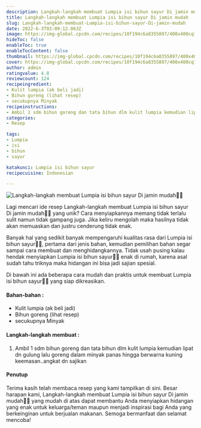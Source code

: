 ```yaml
---
description: Langkah-langkah membuat Lumpia isi bihun sayur Di jamin mudah"
title: Langkah-langkah membuat Lumpia isi bihun sayur Di jamin mudah
slug: Langkah-langkah-membuat-Lumpia-isi-bihun-sayur-Di-jamin-mudah
date: 2022-6-3T03:09:12.063Z
image: https://img-global.cpcdn.com/recipes/10f194c6a8355897/400x400cq70/photo.jpg
hideToc: false
enableToc: true
enableTocContent: false
thumbnail: https://img-global.cpcdn.com/recipes/10f194c6a8355897/400x400cq70/photo.jpg
cover: https://img-global.cpcdn.com/recipes/10f194c6a8355897/400x400cq70/photo.jpg
author: admin
ratingvalue: 4.8
reviewcount: 124
recipeingredient:
- Kulit lumpia (ak beli jadi)
- Bihun goreng (lihat resep)
- secukupnya Minyak
recipeinstructions:
- Ambil 1 sdm bihun goreng dan tata bihun dlm kulit lumpia kemudian lipat dn gulung lalu goreng dalam minyak panas hingga berwarna kuning keemasan..angkat dn sajikan
categories:
- Resep

tags:
- Lumpia
- isi
- bihun
- sayur

katakunci: Lumpia isi bihun sayur
recipecuisine: Indonesian

---
```


![Langkah-langkah membuat Lumpia isi bihun sayur Di jamin mudah👩‍🍳](https://img-global.cpcdn.com/recipes/10f194c6a8355897/400x400cq70/photo.jpg)

Lagi mencari ide resep Langkah-langkah membuat Lumpia isi bihun sayur Di jamin mudah👩‍🍳 yang unik? Cara menyiapkannya memang tidak terlalu sulit namun tidak gampang juga. Jika keliru mengolah maka hasilnya tidak akan memuaskan dan justru cenderung tidak enak.

Banyak hal yang sedikit banyak mempengaruhi kualitas rasa dari Lumpia isi bihun sayur👩‍🍳, pertama dari jenis bahan, kemudian pemilihan bahan segar sampai cara membuat dan menghidangkannya. Tidak usah pusing kalau hendak menyiapkan Lumpia isi bihun sayur👩‍🍳 enak di rumah, karena asal sudah tahu triknya maka hidangan ini bisa jadi sajian spesial.

Di bawah ini ada beberapa cara mudah dan praktis untuk membuat Lumpia isi bihun sayur👩‍🍳 yang siap dikreasikan.

<!--inarticleads1-->

#### Bahan-bahan :

- Kulit lumpia (ak beli jadi)
- Bihun goreng (lihat resep)
- secukupnya Minyak

<!--inarticleads2-->

#### Langkah-langkah membuat :

1. Ambil 1 sdm bihun goreng dan tata bihun dlm kulit lumpia kemudian lipat dn gulung lalu goreng dalam minyak panas hingga berwarna kuning keemasan..angkat dn sajikan

#### Penutup

Terima kasih telah membaca resep yang kami tampilkan di sini. Besar harapan kami, Langkah-langkah membuat Lumpia isi bihun sayur Di jamin mudah👩‍🍳 yang mudah di atas dapat membantu Anda menyiapkan hidangan yang enak untuk keluarga/teman maupun menjadi inspirasi bagi Anda yang berkeinginan untuk berjualan makanan. Semoga bermanfaat dan selamat mencoba!